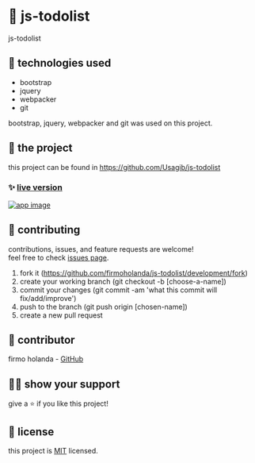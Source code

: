 # 📃 js-todolist

js-todolist



## 📡 technologies used

- bootstrap
- jquery
- webpacker
- git

bootstrap, jquery, webpacker and git was used on this project.



## 🚀 the project

this project can be found in https://github.com/Usagib/js-todolist


### ✨ [live version](https://raw.githack.com/firmoholanda/js-todolist/release/dist/index.html#)

<a href="https://firmoholanda.github.io/" target="_blank">
    <img alt="app image" src=""/>
</a>



## 🤝 contributing

contributions, issues, and feature requests are welcome!<br/>feel free to check [issues page](hhttps://github.com/firmoholanda/js-todolist/development/issues).

1. fork it (https://github.com/firmoholanda/js-todolist/development/fork)
2. create your working branch (git checkout -b [choose-a-name])
3. commit your changes (git commit -am 'what this commit will fix/add/improve')
4. push to the branch (git push origin [chosen-name])
5. create a new pull request



## 🤖 contributor


firmo holanda - [GitHub](https://github.com/firmoholanda)



## 🙋‍♂ show your support

give a ⭐️ if you like this project!



## 📝 license

this project is [MIT](https://github.com/firmoholanda/js-todolist/development/license.txt) licensed.
